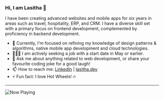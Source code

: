 ### Hi, I am Lasitha 👋

I have been creating advanced websites and mobile apps for six years in areas such as travel, hospitality, ERP, and CRM. 
I have a diverse skill set with a primary focus on frontend development, complemented by proficiency in backend development.

- 🌱 Currently, I'm focused on refining my knowledge of design patterns & algorithms, native mobile app development and cloud technologies.
- 👨🏻‍💻 I am actively seeking a job with a start date in May or earlier.
- 💬 Ask me about anything related to web development, or share your favourite coding joke for a good laugh!
- 📫 How to reach me: <a href="https://www.linkedin.com/in/lasithapw/">LinkedIn</a> | <a href="https://www.lasitha.dev" target="_blank">lasitha.dev</a> 
- ⚡ Fun fact: I love Hot Wheels! 🔥

<!--
#### My Dev Setup

![Mac](https://img.shields.io/badge/mac%20os-000000?style=for-the-badge&logo=apple&logoColor=white)![VSCode](https://img.shields.io/badge/VSCode-000000?style=for-the-badge&logo=visual%20studio%20code&logoColor=white)![Android Studio](https://img.shields.io/badge/Android_Studio-000000?style=for-the-badge&logo=android-studio&logoColor=white)![Xcode](https://img.shields.io/badge/Xcode-000000?style=for-the-badge&logo=Xcode&logoColor=white)![Git](https://img.shields.io/badge/GIT-000000?style=for-the-badge&logo=git&logoColor=white)![Docker](https://img.shields.io/badge/Docker-000000?style=for-the-badge&logo=docker&logoColor=white)![Azure](https://img.shields.io/badge/microsoft%20azure-000000?style=for-the-badge&logo=microsoft-azure&logoColor=white)![Brave](https://img.shields.io/badge/Brave-000000?style=for-the-badge&logo=Brave&logoColor=white)
--->
----
<img src="https://whats-lasitha-now-playing.vercel.app/now-playing" alt="Now Playing"> 
